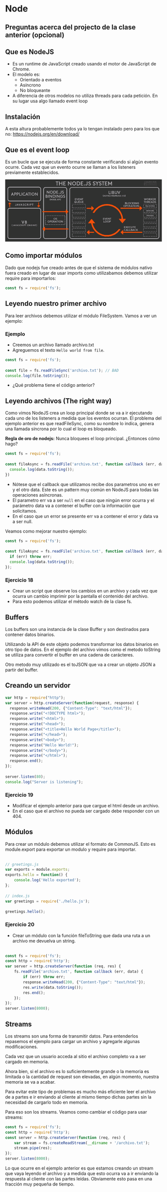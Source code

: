 # Node

## Preguntas acerca del projecto de la clase anterior (opcional)

## Que es NodeJS
- Es un runtime de JavaScript creado usando el motor de JavaScript de Chrome. 
- El modelo es:
    + Orientado a eventos
    + Asíncrono
    + No bloqueante
- A diferencia de otros modelos no utiliza threads para cada petición. En su lugar usa algo llamado event loop

## Instalación
A esta altura probablemente todos ya lo tengan instalado pero para los que no:
https://nodejs.org/en/download/

## Que es el event loop
Es un bucle que se ejecuta de forma constante verificando si algún evento ocurre. Cada vez que un evento ocurre se llaman a los listeners previamente establecidos.

![Event Loop](event-loop.png)

## Como importar módulos
Dado que nodejs fue creado antes de que el sistema de módulos nativo fuera creado en lugar de usar imports como utilizabamos debemos utilizar require para importarlos:

```javascript
const fs = require('fs');
```

## Leyendo nuestro primer archivo
Para leer archivos debemos utilizar el módulo FileSystem. Vamos a ver un ejemplo:

### Ejemplo
- Creemos un archivo llamado archivo.txt
- Agreguemos el texto `Hello world from file`.

```javascript
const fs = require('fs');

const file = fs.readFileSync('archivo.txt'); // BAD
console.log(file.toString());
```

- ¿Qué problema tiene el código anterior?

## Leyendo archivos (The right way)
Como vimos NodeJS crea un loop principal donde se va a ir ejecutando cada uno de los listeners a medida que los eventos ocurran. El problema del ejemplo anterior es que readFileSync, como su nombre lo indíca, genera una llamada síncrona por lo cual el loop es bloqueado. 

**Regla de oro de nodejs:** Nunca bloquees el loop principal. ¿Entonces cómo hago?

```javascript
const fs = require('fs');

const fileAsync = fs.readFile('archivo.txt', function callback (err, data) {
  console.log(data.toString());
})
```

- Nótese que el callback que utilizamos recibe dos parametros uno es err y el otro data. Este es un pattern muy común en NodeJS para todas las operaciones asíncronas.
- El parametro err va a ser `null` en el caso que ningún error ocurra y el parámetro data va a contener el buffer con la información que solicitamos.
- En el caso que un error se presente err va a contener el error y data va a ser null.

Veamos como mejorar nuestro ejemplo:

```javascript
const fs = require('fs');

const fileAsync = fs.readFile('archivo.txt', function callback (err, data) {
  if (err) throw err;
  console.log(data.toString());
});
```

### Ejercicio 18
- Crear un script que observe los cambios en un archivo y cada vez que ocurra un cambio imprimir por la pantalla el contenido del archivo.
- Para esto podemos utilizar el método watch de la clase fs.

## Buffers
Los buffers son una instancia de la clase Buffer y son destinados para contener datos binarios.

Utilizando la API de este objeto podemos transformar los datos binarios en otro tipo de datos. En el ejemplo del archivo vimos como el metodo toString se utiliza para convertir el buffer en una cadena de carácteres.

Otro metodo muy utilizado es el toJSON que va a crear un objeto JSON a partir del buffer.

## Creando un servidor

```javascript
var http = require("http");
var server = http.createServer(function(request, response) {
  response.writeHead(200, {"Content-Type": "text/html"});
  response.write("<!DOCTYPE html>");
  response.write("<html>");
  response.write("<head>");
  response.write("<title>Hello World Page</title>");
  response.write("</head>");
  response.write("<body>");
  response.write("Hello World!");
  response.write("</body>");
  response.write("</html>");
  response.end();
});

server.listen(80);
console.log("Server is listening");
```

### Ejercicio 19
- Modificar el ejemplo anterior para que cargue el html desde un archivo.
- En el caso que el archivo no pueda ser cargado debe responder con un 404.

## Módulos
Para crear un módulo debemos utilizar el formato de CommonJS. Esto es module.export para exportar un modulo y require para importar.

```javascript

// greetings.js
var exports = module.exports;
exports.hello = function() {
    console.log('Hello exported');
};

// index.js
var greetings = require('./hello.js');

greetings.hello();
```

### Ejercicio 20
- Crear un módulo con la función fileToString que dada una ruta a un archivo me devuelva un string.

```javascript

const fs = require('fs');
const http = require('http');
var server = http.createServer(function (req, res) {
    fs.readFile('archivo.txt', function callback (err, data) {
        if (err) throw err;
        response.writeHead(200, {"Content-Type": "text/html"});
        res.write(data.toString());
        res.end();
    });
});
server.listen(8000);
```


## Streams
Los streams son una forma de transmitir datos. Para entenderlos repasemos el ejemplo para cargar un archivo y agregarle algunas modificaciones.

Cada vez que un usuario acceda al sitio el archivo completo va a ser cargado en memoria. 

Ahora bien, si el archivo es lo suficientemente grande o la memoria es limitada o la cantidad de request son elevadas, en algún momento, nuestra memoria se va a acabar.

Para evitar este tipo de problemas es mucho más eficiente leer el archivo de a partes e ir enviando al cliente al mismo tiempo dichas partes sin la necesidad de cargarlo todo en memoria. 

Para eso son los streams. Veamos como cambiar el código para usar streams:

```javascript
const fs = require('fs');
const http = require('http');
const server = http.createServer(function (req, res) {
    var stream = fs.createReadStream(__dirname + '/archivo.txt');
    stream.pipe(res);
});
server.listen(8000);
```

Lo que ocurre en el ejemplo anterior es que estamos creando un stream que vaya leyendo el archivo y a medida que esto ocurra va a ir enviando la respuesta al cliente con las partes leídas. Obviamente esto pasa en una fracción muy pequeña de tiempo.
